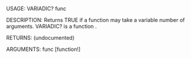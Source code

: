 USAGE:
     VARIADIC? func 

DESCRIPTION:
     Returns TRUE if a function may take a variable number of arguments.
     VARIADIC? is a function .

RETURNS:
    (undocumented)

ARGUMENTS:
    func [function!]
